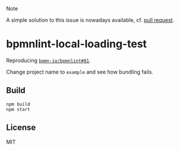 > [!NOTE]
> A simple solution to this issue is nowadays available, cf. [pull request](https://github.com/bpmn-io/bpmnlint/pull/171).

# bpmnlint-local-loading-test

Reproducing [`bpmn-io/bpmnlint#81`](https://github.com/bpmn-io/bpmnlint/issues/81#issuecomment-1126042485).

Change project name to `example` and see how bundling fails.


## Build

```
npm build
npm start
```


## License

MIT
